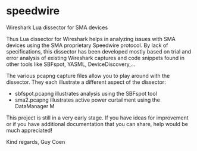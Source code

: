 # speedwire
Wireshark Lua dissector for SMA devices

Thus Lua dissector for Wireshark helps in analyzing issues with SMA devices using the SMA proprietary Speedwire protocol. By lack of specifications, this dissector has been developed mostly based on trial and error analysis of existing Wireshark captures and code snippets found in other tools like SBFspot, YASML, DeviceDiscovery,...

The various pcapng capture files allow you to play around with the dissector. They each illustrate a different aspect of the dissector:
- sbfspot.pcapng illustrates analysis using the SBFspot tool
- sma2.pcapng illustrates active power curtailment using the DataManager M 

This project is still in a very early stage. If you have ideas for improvement or if you have additional documentation that you can share, help would be much appreciated!

Kind regards,
Guy Coen
